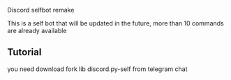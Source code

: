Discord selfbot remake

This is a self bot that will be updated in the future, more than 10 commands are already available

## Tutorial

you need download fork lib discord.py-self from telegram chat
